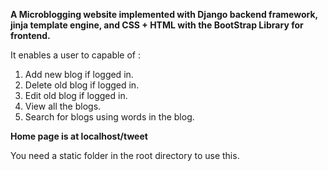 **A Microblogging website implemented with Django backend framework, jinja template engine, and CSS + HTML with the BootStrap Library for frontend.**

It enables a user to capable of : 
1. Add new blog if logged in.
2. Delete old blog if logged in.
3. Edit old blog if logged in.
4. View all the blogs.
5. Search for blogs using words in the blog.

**Home page is at localhost/tweet**

You need a static folder in the root directory to use this.
